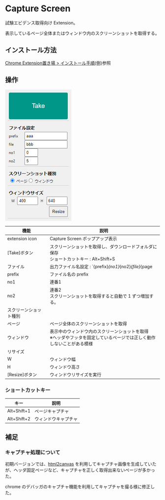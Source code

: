 # Capture Screen
試験エビデンス取得向け Extension。

表示しているページ全体またはウィンドウ内のスクリーンショットを取得する。

## インストール方法

[Chrome Extension置き場 > インストール手順(例)](../ReadMe.md#インストール手順例)参照

## 操作

![画面](./images/ss.png)

|機能   |説明   |
|---|---|
|extension icon | Capture Screen ポップアップ表示
|[Take]ボタン   |スクリーンショットを取得し、ダウンロードフォルダに保存<br />ショートカットキー : Alt+Shift+S   |
|ファイル| 出力ファイル名設定 : `{prefix}_{no1}_{no2}_{file}_{page|window}.png` |
|prefix| ファイル名の prefix |
|no1| 連番1 |
|no2| 連番2<br />スクリーンショットを取得すると自動で 1 ずつ増加する。 |
|スクリーンショット種別||
|ページ| ページ全体のスクリーンショットを取得 |
|ウィンドウ| 表示中のウィンドウ内のスクリーンショットを取得<br />※ヘッダやフッタを固定しているページでは正しく動作しないことがある模様 |
|リサイズ||
|W|ウィンドウ幅|
|H|ウィンドウ高さ
|[Resize]ボタン|ウィンドウリサイズを実行|

### ショートカットキー

|キー   |説明   |
|---|---|
|Alt+Shift+1 | ページキャプチャ
|Alt+Shift+2 | ウィンドウキャプチャ


## 補足
### キャプチャ処理について
初期バージョンでは、[html2canvas](https://html2canvas.hertzen.com/) を利用してキャプチャ画像を生成していたが、ヘッダ固定ページなど、キャプチャを正しく取得出来ないページが多かった。

chrome のデバッガのキャプチャ機能を利用してキャプチャを撮る様に修正した。
